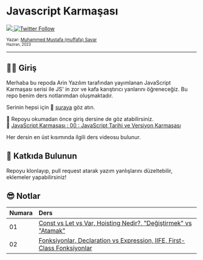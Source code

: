 # Javascript Karmaşası

  <a class="header-badge" target="_blank" href="https://www.linkedin.com/in/muffafa/">
    <img src="https://img.shields.io/badge/style--5eba00.svg?label=LinkedIn&logo=linkedin&style=social">
  </a>
  <a class="header-badge" target="_blank" href="https://twitter.com/muffafa">
    <img alt="Twitter Follow" src="https://img.shields.io/twitter/follow/muffafa?style=social">
  </a>

  <sub>Yazar:
    <a href="https://linktr.ee/muffafa" target="_blank">Muhammed Mustafa (muffafa) Savar</a><br>
    <small> Haziran, 2023</small>
  </sub>

---

## 🙋🏻 Giriş

Merhaba bu repoda Arin Yazılım tarafından yayımlanan JavaScript Karmaşası serisi ile JS' in zor ve kafa karıştırıcı yanlarını öğreneceğiz. Bu repo benim ders notlarımdan oluşmaktadır.

Serinin hepsi için 🔗 [şuraya](https://www.youtube.com/playlist?list=PL-Hkw4CrSVq-lamHDwl1J1oI4nwCYYW30) göz atın.

🚨 Repoyu okumadan önce giriş dersine de göz atabilirsiniz. <br>
🔗 [JavaScript Karmaşası : 00 : JavaScript Tarihi ve Versiyon Karmaşası](https://youtu.be/99uPfA4Hv0Q)

Her dersin en üst kısımında ilgili ders videosu bulunur.

## 🚀 Katkıda Bulunun

Repoyu klonlayıp, pull request atarak yazım yanlışlarını düzeltebilir, eklemeler yapabilirsiniz!

## 😎 Notlar

| Numara | Ders                                                                                      |
| ------ | :---------------------------------------------------------------------------------------- |
| 01     | [Const vs Let vs Var, Hoisting Nedir?, "Değiştirmek" vs "Atamak"](./01/readme.md)         |
| 02     | [Fonksiyonlar, Declaration vs Expression, IIFE, First-Class Fonksiyonlar](./02/readme.md) |
